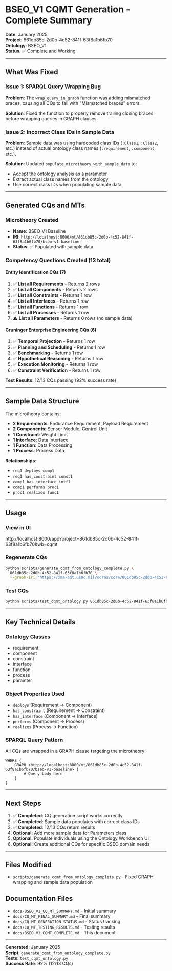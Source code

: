 # BSEO_V1 CQMT Generation - Complete Summary

**Date**: January 2025  
**Project**: 861db85c-2d0b-4c52-841f-63f8a1b6fb70  
**Ontology**: BSEO_V1  
**Status**: ✅ Complete and Working

---

## What Was Fixed

### Issue 1: SPARQL Query Wrapping Bug
**Problem**: The `wrap_query_in_graph` function was adding mismatched braces, causing all CQs to fail with "Mismatched braces" errors.

**Solution**: Fixed the function to properly remove trailing closing braces before wrapping queries in GRAPH clauses.

### Issue 2: Incorrect Class IDs in Sample Data
**Problem**: Sample data was using hardcoded class IDs (`:Class1`, `:Class2`, etc.) instead of actual ontology class names (`:requirement`, `:component`, etc.).

**Solution**: Updated `populate_microtheory_with_sample_data` to:
- Accept the ontology analysis as a parameter
- Extract actual class names from the ontology
- Use correct class IDs when populating sample data

---

## Generated CQs and MTs

### Microtheory Created
- **Name**: BSEO_V1 Baseline
- **IRI**: `http://localhost:8000/mt/861db85c-2d0b-4c52-841f-63f8a1b6fb70/bseo-v1-baseline`
- **Status**: ✅ Populated with sample data

### Competency Questions Created (13 total)

#### Entity Identification CQs (7)
1. ✅ **List all Requirements** - Returns 2 rows
2. ✅ **List all Components** - Returns 2 rows
3. ✅ **List all Constraints** - Returns 1 row
4. ✅ **List all Interfaces** - Returns 1 row
5. ✅ **List all Functions** - Returns 1 row
6. ✅ **List all Processes** - Returns 1 row
7. ⚠️ **List all Parameters** - Returns 0 rows (no sample data)

#### Gruninger Enterprise Engineering CQs (6)
1. ✅ **Temporal Projection** - Returns 1 row
2. ✅ **Planning and Scheduling** - Returns 1 row
3. ✅ **Benchmarking** - Returns 1 row
4. ✅ **Hypothetical Reasoning** - Returns 1 row
5. ✅ **Execution Monitoring** - Returns 1 row
6. ✅ **Constraint Verification** - Returns 1 row

**Test Results**: 12/13 CQs passing (92% success rate)

---

## Sample Data Structure

The microtheory contains:
- **2 Requirements**: Endurance Requirement, Payload Requirement
- **2 Components**: Sensor Module, Control Unit
- **1 Constraint**: Weight Limit
- **1 Interface**: Data Interface
- **1 Function**: Data Processing
- **1 Process**: Process Data

**Relationships**:
- `req1 deploys comp1`
- `req1 has_constraint const1`
- `comp1 has_interface intf1`
- `comp1 performs proc1`
- `proc1 realizes func1`

---

## Usage

### View in UI
http://localhost:8000/app?project=861db85c-2d0b-4c52-841f-63f8a1b6fb70&wb=cqmt

### Regenerate CQs
```bash
python scripts/generate_cqmt_from_ontology_complete.py \
  861db85c-2d0b-4c52-841f-63f8a1b6fb70 \
  --graph-iri "https://xma-adt.usnc.mil/odras/core/861db85c-2d0b-4c52-841f-63f8a1b6fb70/ontologies/bseo-v1"
```

### Test CQs
```bash
python scripts/test_cqmt_ontology.py 861db85c-2d0b-4c52-841f-63f8a1b6fb70
```

---

## Key Technical Details

### Ontology Classes
- requirement
- component
- constraint
- interface
- function
- process
- paramter

### Object Properties Used
- `deploys` (Requirement → Component)
- `has_constraint` (Requirement → Constraint)
- `has_interface` (Component → Interface)
- `performs` (Component → Process)
- `realizes` (Process → Function)

### SPARQL Query Pattern
All CQs are wrapped in a GRAPH clause targeting the microtheory:
```sparql
WHERE {
    GRAPH <http://localhost:8000/mt/861db85c-2d0b-4c52-841f-63f8a1b6fb70/bseo-v1-baseline> {
        # Query body here
    }
}
```

---

## Next Steps

1. ✅ **Completed**: CQ generation script works correctly
2. ✅ **Completed**: Sample data populates with correct class IDs
3. ✅ **Completed**: 12/13 CQs return results
4. **Optional**: Add more sample data for Parameters class
5. **Optional**: Populate individuals using the Ontology Workbench UI
6. **Optional**: Create additional CQs for specific BSEO domain needs

---

## Files Modified

- `scripts/generate_cqmt_from_ontology_complete.py` - Fixed GRAPH wrapping and sample data population

## Documentation Files

- `docs/BSEO_V1_CQ_MT_SUMMARY.md` - Initial summary
- `docs/CQ_MT_FINAL_SUMMARY.md` - Final summary  
- `docs/CQ_MT_GENERATION_STATUS.md` - Status tracking
- `docs/CQ_MT_TESTING_RESULTS.md` - Testing results
- `docs/BSEO_V1_CQMT_COMPLETE.md` - This document

---

**Generated**: January 2025  
**Script**: `generate_cqmt_from_ontology_complete.py`  
**Tests**: `test_cqmt_ontology.py`  
**Success Rate**: 92% (12/13 CQs)



